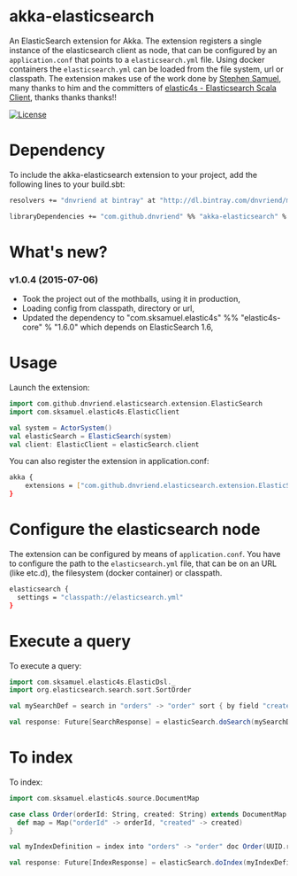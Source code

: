 # akka-elasticsearch
An ElasticSearch extension for Akka. The extension registers a single instance of the elasticsearch client as node,
that can be configured by an `application.conf` that points to a `elasticsearch.yml` file. Using docker containers
the `elasticsearch.yml` can be loaded from the file system, url or classpath. The extension makes use of the work
done by [Stephen Samuel](https://github.com/sksamuel), many thanks to him and the committers of 
[elastic4s - Elasticsearch Scala Client](https://github.com/sksamuel/elastic4s), thanks thanks thanks!!

[![License](http://img.shields.io/:license-Apache%202-red.svg)](http://www.apache.org/licenses/LICENSE-2.0.txt)

# Dependency
To include the akka-elasticsearch extension to your project, add the following lines to your build.sbt:
 
 ```bash
resolvers += "dnvriend at bintray" at "http://dl.bintray.com/dnvriend/maven"

libraryDependencies += "com.github.dnvriend" %% "akka-elasticsearch" % "1.0.4"
```

# What's new?

### v1.0.4 (2015-07-06)
  - Took the project out of the mothballs, using it in production,
  - Loading config from classpath, directory or url,
  - Updated the dependency to "com.sksamuel.elastic4s" %% "elastic4s-core" % "1.6.0" which depends on ElasticSearch 1.6,                                     

# Usage
Launch the extension:

```scala
import com.github.dnvriend.elasticsearch.extension.ElasticSearch
import com.sksamuel.elastic4s.ElasticClient

val system = ActorSystem()
val elasticSearch = ElasticSearch(system)
val client: ElasticClient = elasticSearch.client
```
You can also register the extension in application.conf:

```bash
akka {
    extensions = ["com.github.dnvriend.elasticsearch.extension.ElasticSearch"]
}
```

# Configure the elasticsearch node
The extension can be configured by means of `application.conf`. You have to configure the path to the 
`elasticsearch.yml` file, that can be on an URL (like etc.d), the filesystem (docker container) or classpath.

```bash
elasticsearch {
  settings = "classpath://elasticsearch.yml"
}
```

# Execute a query
To execute a query:

```scala
import com.sksamuel.elastic4s.ElasticDsl._
import org.elasticsearch.search.sort.SortOrder

val mySearchDef = search in "orders" -> "order" sort { by field "created" order SortOrder.DESC} limit 100

val response: Future[SearchResponse] = elasticSearch.doSearch(mySearchDef)
```

# To index
To index:

```scala
import com.sksamuel.elastic4s.source.DocumentMap

case class Order(orderId: String, created: String) extends DocumentMap {
  def map = Map("orderId" -> orderId, "created" -> created)
}

val myIndexDefinition = index into "orders" -> "order" doc Order(UUID.randomUUID.toString, "2014-01-01")

val response: Future[IndexResponse] = elasticSearch.doIndex(myIndexDefinition)
```
